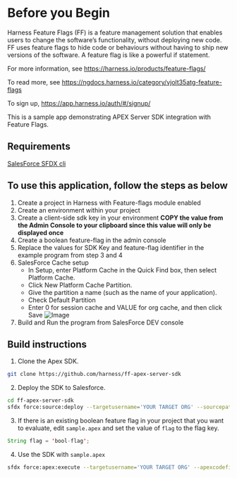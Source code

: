 # Before you Begin

Harness Feature Flags (FF) is a feature management solution that enables users to change the software’s functionality, without deploying new code. FF uses feature flags to hide code or behaviours without having to ship new versions of the software. A feature flag is like a powerful if statement.

For more information, see https://harness.io/products/feature-flags/

To read more, see https://ngdocs.harness.io/category/vjolt35atg-feature-flags

To sign up, https://app.harness.io/auth/#/signup/

This is a sample app demonstrating APEX Server SDK integration with Feature Flags.

## Requirements
[SalesForce SFDX cli](https://developer.salesforce.com/tools/sfdxcli)

## To use this application, follow the steps as below ##

1) Create a project in Harness with Feature-flags module enabled
2) Create an environment within your project
3) Create a client-side sdk key in your environment **COPY the value from the Admin Console to your clipboard since this value will only be displayed once**
4) Create a boolean feature-flag in the admin console
5) Replace the values for SDK Key and feature-flag identifier in the example program from step 3 and 4
6) SalesForce Cache setup
    * In Setup, enter Platform Cache in the Quick Find box, then select Platform Cache.
    * Click New Platform Cache Partition.
    * Give the partition a name (such as the name of your application).
    * Check Default Partition
    * Enter 0 for session cache and VALUE for org cache, and then click Save
    ![Image](https://res.cloudinary.com/hy4kyit2a/f_auto,fl_lossy,q_70/learn/modules/platform_cache/platform_cache_use/images/f46f9dc151432ceb07386f3a27a67ceb_new_partition.png)
7) Build and Run the program from SalesForce DEV console

## Build instructions

1. Clone the Apex SDK.

```bash
git clone https://github.com/harness/ff-apex-server-sdk
```

2. Deploy the SDK to Salesforce.

```bash
cd ff-apex-server-sdk
sfdx force:source:deploy --targetusername='YOUR TARGET ORG' --sourcepath='force-app'
```

3. If there is an existing boolean feature flag in your project that you want to evaluate, edit `sample.apex` and set the value of `flag` to the flag key.

```java
String flag = 'bool-flag';
```

4. Use the SDK with `sample.apex`

```bash
sfdx force:apex:execute --targetusername='YOUR TARGET ORG' --apexcodefile='sample.apex'
```